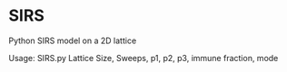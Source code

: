 # SIRS
Python SIRS model on a 2D lattice

Usage: SIRS.py Lattice Size, Sweeps, p1, p2, p3, immune fraction, mode 
